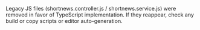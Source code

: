 Legacy JS files (shortnews.controller.js / shortnews.service.js) were removed in favor of TypeScript implementation.
If they reappear, check any build or copy scripts or editor auto-generation.